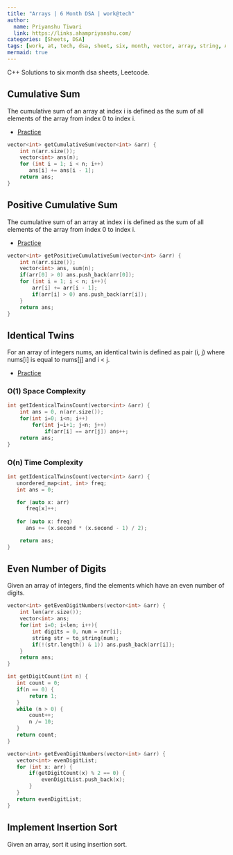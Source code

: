 ```yaml
---
title: "Arrays | 6 Month DSA | work@tech"
author:
  name: Priyanshu Tiwari
  link: https://links.ahampriyanshu.com/
categories: [Sheets, DSA]
tags: [work, at, tech, dsa, sheet, six, month, vector, array, string, Accenture, Cisco, Dell, Grofers, Juniper Networks, MAQ Software , Veritas ]
mermaid: true
---
```


C++ Solutions to six month dsa sheets, Leetcode.

## Cumulative Sum

The cumulative sum of an array at index i is defined as the sum of all elements of the array from index 0 to index i.

* [Practice](https://workat.tech/problem-solving/practice/cumulative-sum)

```cpp
vector<int> getCumulativeSum(vector<int> &arr) {
    int n(arr.size());
    vector<int> ans(n);
    for (int i = 1; i < n; i++) 
       ans[i] += ans[i - 1];
    return ans;
}
```

## Positive Cumulative Sum

The cumulative sum of an array at index i is defined as the sum of all elements of the array from index 0 to index i.

* [Practice](https://workat.tech/problem-solving/practice/positive-cumulative-sum)

```cpp
vector<int> getPositiveCumulativeSum(vector<int> &arr) {
	int n(arr.size());
    vector<int> ans, sum(n);
	if(arr[0] > 0) ans.push_back(arr[0]);
    for (int i = 1; i < n; i++){ 
        arr[i] += arr[i - 1];
		if(arr[i] > 0) ans.push_back(arr[i]);
	}
    return ans;
}
```

## Identical Twins

For an array of integers nums, an identical twin is defined as pair (i, j) where nums[i] is equal to nums[j] and i < j.

* [Practice](https://workat.tech/problem-solving/practice/identical-twins)

### O(1) Space Complexity

```cpp
int getIdenticalTwinsCount(vector<int> &arr) {
    int ans = 0, n(arr.size());
	for(int i=0; i<n; i++)
		for(int j=i+1; j<n; j++)
			if(arr[i] == arr[j]) ans++;
	return ans;
}
```

### O(n) Time Complexity

```cpp
int getIdenticalTwinsCount(vector<int> &arr) {
   unordered_map<int, int> freq;
   int ans = 0;

   for (auto x: arr) 
      freq[x]++;
   
   for (auto x: freq) 
      ans += (x.second * (x.second - 1) / 2);

    return ans;
}
```

## Even Number of Digits

Given an array of integers, find the elements which have an even number of digits.

```cpp
vector<int> getEvenDigitNumbers(vector<int> &arr) {
    int len(arr.size());
	vector<int> ans;
	for(int i=0; i<len; i++){
		int digits = 0, num = arr[i];
		string str = to_string(num);
		if(!(str.length() & 1)) ans.push_back(arr[i]);
	}
	return ans;
}
```

```cpp
int getDigitCount(int n) {
   int count = 0;
   if(n == 0) {
       return 1;
   }
   while (n > 0) {
       count++;
       n /= 10;
   }
   return count;
}

vector<int> getEvenDigitNumbers(vector<int> &arr) {
   vector<int> evenDigitList;
   for (int x: arr) {
       if(getDigitCount(x) % 2 == 0) {
           evenDigitList.push_back(x);
       }
   }
   return evenDigitList;
}
```

## Implement Insertion Sort

Given an array, sort it using insertion sort.

```cpp

```
